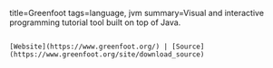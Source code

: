 title=Greenfoot
tags=language, jvm
summary=Visual and interactive programming tutorial tool built on top of Java.
~~~~~~

[Website](https://www.greenfoot.org/) | [Source](https://www.greenfoot.org/site/download_source)
